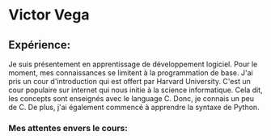 # Victor Vega
## Expérience: 
Je suis présentement en apprentissage de développement logiciel. Pour le moment, mes connaissances se limitent à la programmation de base. J'ai pris un cour d'introduction qui est offert par Harvard University. C'est un cour populaire sur internet qui nous initie à la science informatique. Cela dit, les concepts sont enseignés avec le language C. Donc, je connais un peu de C. De plus, j'ai également commencé à apprendre la syntaxe de Python.
### Mes attentes envers le cours: 